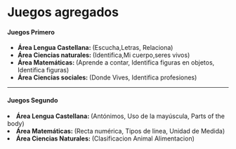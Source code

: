 <h1> Juegos agregados</h1>
<h4>Juegos Primero </h4>
<ul>
<li><strong>Área Lengua Castellana: </strong> (Escucha,Letras, Relaciona)</li>
<li><strong>Área Ciencias naturales: </strong> (Identifica,Mi cuerpo,seres vivos)</li>
<li><strong>Área Matemáticas: </strong> (Aprende a contar, Identifica figuras en objetos, Identifica figuras)</li>
<li><strong>Área Ciencias sociales: </strong> (Donde Vives, Identifica profesiones)</li>
</ul>
<hr>
<h4>Juegos Segundo </h4>
<li><strong>Área Lengua Castellana: </strong> (Antónimos,  Uso de la mayúscula, Parts of the body)</li>
<li><strong>Área Matemáticas: </strong> (Recta numérica, Tipos de linea, Unidad de Medida)</li>
<li><strong>Área Ciencias Naturales: </strong> (Clasificacion Animal Alimentacion)</li>